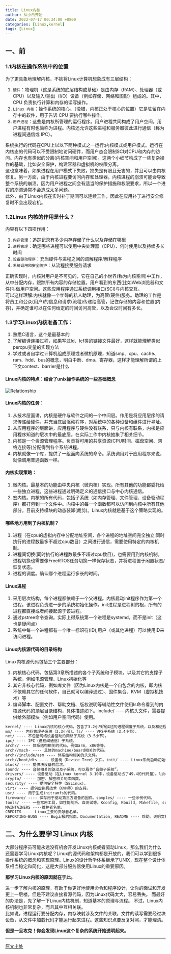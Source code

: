 ```yaml
---
title: Linux内核
author: 从小白开始
date: 2022-07-17 00:34:00 +0800
categories: [Linux,kernel]
tags: [Linux]
---
```


## 一、前

### 1.1内核在操作系统中的位置

为了更具象地理解内核，不妨将Linux计算机想象成有三层结构：

1. `硬件`：物理机（这是系统的底层结构或基础）是由内存（RAM）、处理器（或 CPU）以及输入/输出（I/O）设备（例如存储、网络和图形）组成的。其中，CPU 负责执行计算和内存的读写操作。
2. `Linux 内核`：操作系统的核心。（没错，内核正处于核心的位置）它是驻留在内存中的软件，用于告诉 CPU 要执行哪些操作。
3. `用户进程`：这些是内核所管理的运行程序。用户进程共同构成了用户空间。用户进程有时也简称为进程。内核还允许这些进程和服务器彼此进行通信（称为进程间通信或 IPC）。

系统执行的代码在CPU上以以下两种模式之一运行:内核模式或用户模式。运行在内核态的代码可以不受限制地访问硬件，而用户态会限制SCI对CPU和内存的访问。内存也有类似的分离(内核空间和用户空间)。这两个小细节构成了一些复杂操作的基础，比如安全保护，构建容器和虚拟机的权限分离。  
这也意味着，如果进程在用户模式下失败，损失是有限且无害的，并且可以由内核修复。另一方面，由于内核进程要访问内存和处理器，内核进程的崩溃可能会导致整个系统的崩溃。因为用户进程之间会有适当的保护措施和权限要求，所以一个进程的崩溃通常不会造成太多问题。  
此外，由于Linux内核在实时补丁期间可以连续工作，因此在应用补丁进行安全修复时不会出现宕机。

### 1.2Linux 内核的作用是什么？

内容有以下四项作用：
1. `内存管理`：追踪记录有多少内存存储了什么以及存储在哪里
2. `进程管理`：确定哪些进程可以使用中央处理器（CPU）、何时使用以及持续多长时间
3. `设备驱动程序`：充当硬件与进程之间的调解程序/解释程序
4. `系统调用和安全防护`：从流程接受服务请求

正确实现时，内核对用户是不可见的，它在自己的小世界(称为内核空间)中工作，从中分配内存，跟踪所有内容的存储位置。用户看到的东西(比如Web浏览器和文件)叫做用户空间。这些应用程序通过系统调用接口(SCI)与内核交互。  
可以这样理解:内核就像一个忙碌的私人助理，为高管(硬件)服务。助理的工作是将员工和公众(用户)的信息和请求(流程)传递给高管，记住存储的内容和位置(内存)，并确定谁可以在任何给定的时间访问高管，以及会议时间有多长。

### 1.3学习Linux内核准备工作：

1. 熟悉C语言，这个是最基本的
2. 了解编译连接过程，如果写过ld、lcf类的链接文件最好，这样就能理解类似percpu变量的实现方法
3. 学过或者自学过计算机组成原理或者微机原理，知道smp、cpu、cache、ram、hdd、bus的概念，明白中断、dma、寄存器，这样才能理解所谓的上下文context、barrier是什么

#### Linux内核的特点：结合了unix操作系统的一些基础概念

![Relationship]({{site.url}}/{{site.baseurl}}/assets/linux/kernel/relationship.jpg)

#### Linux内核的任务：

1. 从技术层面讲，内核是硬件与软件之间的一个中间层。作用是将应用层序的请求传递给硬件，并充当底层驱动程序，对系统中的各种设备和组件进行寻址。
2. 从应用程序的层面讲，应用程序与硬件没有联系，只与内核有联系，内核是应用程序知道的层次中的最底层。在实际工作中内核抽象了相关细节。
3. 内核是一个资源管理程序。负责将可用的共享资源(CPU时间、磁盘空间、网络连接等)分配得到各个系统进程。
4. 内核就像一个库，提供了一组面向系统的命令。系统调用对于应用程序来说，就像调用普通函数一样。

#### 内核实现策略：

1. 微内核。最基本的功能由中央内核（微内核）实现。所有其他的功能都委托给一些独立进程，这些进程通过明确定义的通信接口与中心内核通信。
2. 宏内核。内核的所有代码，包括子系统（如内存管理、文件管理、设备驱动程序）都打包到一个文件中。内核中的每一个函数都可以访问到内核中所有其他部分。目前支持模块的动态装卸(裁剪)。Linux内核就是基于这个策略实现的。

#### 哪些地方用到了内核机制？

1. 进程（在cpu的虚拟内存中分配地址空间，各个进程的地址空间完全独立;同时执行的进程数最多不超过cpu数目）之间进行通信，需要使用特定的内核机制。
2. 进程间切换(同时执行的进程数最多不超过cpu数目)，也需要用到内核机制。
进程切换也需要像FreeRTOS任务切换一样保存状态，并将进程置于闲置状态/恢复状态。
3. 进程的调度。确认哪个进程运行多长的时间。

#### Linux进程

1. 采用层次结构，每个进程都依赖于一个父进程。内核启动init程序作为第一个进程。该进程负责进一步的系统初始化操作。init进程是进程树的根，所有的进程都直接或者间接起源于该进程。
2. 通过pstree命令查询。实际上得系统第一个进程是systemd，而不是init（这也是疑问点）
3. 系统中每一个进程都有一个唯一标识符(ID),用户（或其他进程）可以使用ID来访问进程。

#### Linux内核源代码的目录结构

Linux内核源代码包括三个主要部分：

1. 内核核心代码，包括第3章所描述的各个子系统和子模块，以及其它的支撑子系统，例如电源管理、Linux初始化等
2. 其它非核心代码，例如库文件（因为Linux内核是一个自包含的内核，即内核不依赖其它的任何软件，自己就可以编译通过）、固件集合、KVM（虚拟机技术）等
3. 编译脚本、配置文件、帮助文档、版权说明等辅助性文件使用ls命令看到的内核源代码的顶层目录结构，具体描述如下。include/ ---- 内核头文件，需要提供给外部模块（例如用户空间代码）使用。

```markdown
kernel/ ---- Linux内核的核心代码，包含了3.2小节所描述的进程调度子系统，以及和进程调度相关的模块。
mm/ ---- 内存管理子系统（3.3小节）。fs/ ---- VFS子系统（3.4小节）。
net/ ---- 不包括网络设备驱动的网络子系统（3.5小节）。
ipc/ ---- IPC（进程间通信）子系统。
arch// ---- 体系结构相关的代码，例如arm, x86等等。 
arch//mach- ---- 具体的machine/board相关的代码。 
arch//include/asm ---- 体系结构相关的头文件。 
arch//boot/dts ---- 设备树（Device Tree）文件。init/ ---- Linux系统启动初始化相关的代码。 
block/ ---- 提供块设备的层次。 
sound/ ---- 音频相关的驱动及子系统，可以看作“音频子系统”。 
drivers/ ---- 设备驱动（在Linux kernel 3.10中，设备驱动占了49.4的代码量）。lib/ ---- 实现需要在内核中使用的库函数，例如CRC、FIFO、list、MD5等。 
crypto/ ----- 加密、解密相关的库函数。 
security/ ---- 提供安全特性（SELinux）。 
virt/ ---- 提供虚拟机技术（KVM等）的支持。 
usr/ ---- 用于生成initramfs的代码。 
firmware/ ---- 保存用于驱动第三方设备的固件。samples/ ---- 一些示例代码。 
tools/ ---- 一些常用工具，如性能剖析、自测试等。Kconfig, Kbuild, Makefile, scripts/ ---- 用于内核编译的配置文件、脚本等。COPYING ---- 版权声明。 
MAINTAINERS ----维护者名单。 
CREDITS ---- Linux主要的贡献者名单。 
REPORTING-BUGS ---- Bug上报的指南。Documentation, README ---- 帮助、说明文档。
```

## 二、为什么要学习 Linux 内核

大部分程序员可能永远没有机会开发Linux内核或者驱动Linux，那么我们为什么还需要学习Linux内核呢？Linux的源代码和架构都是开放的，我们可以学到很多操作系统的概念和实现原理。Linux的设计哲学体系继承了UNIX，现在整个设计体系相当稳定和简化，这是大部分服务器使用Linux的重要原因。

**那学习Linux内核的原因就在于此。**  

进一步了解内核的原理，有助于你更好地使用命令和程序设计，让你的面试和开发更上一层楼。但是不建议直接看源代码，因为Linux代码太大，容易丢失。
而最好的办法是，先了解一下Linux内核机制，知道基本的原理与流程。
不过，Linux内核机制也非常复杂，而且其中互相关联。  
比如说，进程运行要分配内存，内存映射涉及文件的关联，文件的读写需要经过块设备，从文件中加载代码才能运行起来进程。这些知识点要反复对照，才能理清。
 
**但是一旦攻克！你会发现Linux这个复杂的系统开始透明起来。**

****

[原文出处](https://zhuanlan.zhihu.com/p/635315467)